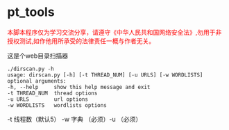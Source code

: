# pt_tools
<font color=red >本脚本程序仅为学习交流分享，请遵守《中华人民共和国网络安全法》,勿用于非授权测试,如作他用所承受的法律责任一概与作者无关。</font>

这是个web目录扫描器
```
./dirscan.py -h
usage: dirscan.py [-h] [-t THREAD_NUM] [-u URLS] [-w WORDLISTS]
optional arguments:
-h, --help     show this help message and exit
-t THREAD_NUM  thread options
-u URLS        url options
-w WORDLISTS   wordlists options
```
-t 线程数（默认5） -w 字典 （必须）-u （必须）
